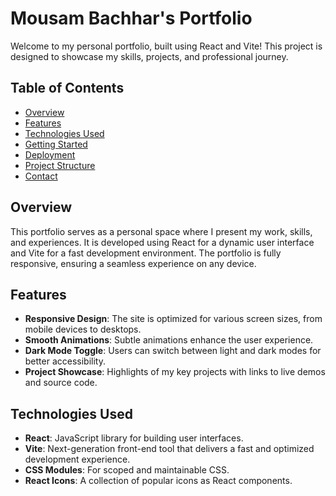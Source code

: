 # Mousam Bachhar's Portfolio

Welcome to my personal portfolio, built using React and Vite! This project is designed to showcase my skills, projects, and professional journey.

## Table of Contents

- [Overview](#overview)
- [Features](#features)
- [Technologies Used](#technologies-used)
- [Getting Started](#getting-started)
- [Deployment](#deployment)
- [Project Structure](#project-structure)
- [Contact](#contact)

## Overview

This portfolio serves as a personal space where I present my work, skills, and experiences. It is developed using React for a dynamic user interface and Vite for a fast development environment. The portfolio is fully responsive, ensuring a seamless experience on any device.

## Features

- **Responsive Design**: The site is optimized for various screen sizes, from mobile devices to desktops.
- **Smooth Animations**: Subtle animations enhance the user experience.
- **Dark Mode Toggle**: Users can switch between light and dark modes for better accessibility.
- **Project Showcase**: Highlights of my key projects with links to live demos and source code.

## Technologies Used

- **React**: JavaScript library for building user interfaces.
- **Vite**: Next-generation front-end tool that delivers a fast and optimized development experience.
- **CSS Modules**: For scoped and maintainable CSS.
- **React Icons**: A collection of popular icons as React components.
